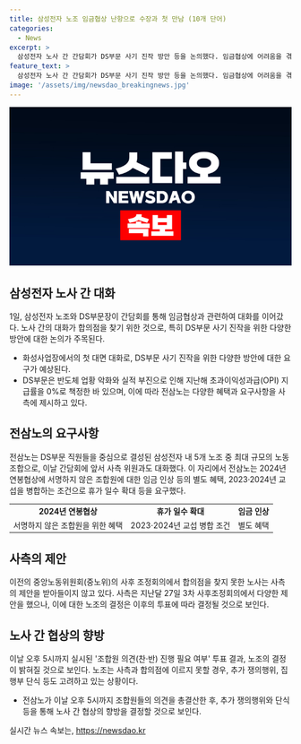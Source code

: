 ```yaml
---
title: 삼성전자 노조 임금협상 난항으로 수장과 첫 만남 (10개 단어)
categories:
  - News
excerpt: >
  삼성전자 노사 간 간담회가 DS부문 사기 진작 방안 등을 논의했다. 임금협상에 어려움을 겪는 상황에서 전영현 DS부문장과 전삼노가 화성사업장에서 첫 마주했으며, 삼성전자 내 5개 노조 중 최대 규모인 전삼노는 DS부문 사기 진작을 위한 다양한 방안을 요구했다. 앞서 3차례의 조정회의에서 합의점을 찾지 못한 상황에서 노조는 추가 쟁의행위, 집행부 단식 등도 고려하고 있다고 밝혔다.
feature_text: >
  삼성전자 노사 간 간담회가 DS부문 사기 진작 방안 등을 논의했다. 임금협상에 어려움을 겪는 상황에서 전영현 DS부문장과 전삼노가 화성사업장에서 첫 마주했으며, 삼성전자 내 5개 노조 중 최대 규모인 전삼노는 DS부문 사기 진작을 위한 다양한 방안을 요구했다. 앞서 3차례의 조정회의에서 합의점을 찾지 못한 상황에서 노조는 추가 쟁의행위, 집행부 단식 등도 고려하고 있다고 밝혔다.
image: '/assets/img/newsdao_breakingnews.jpg'
---
```


<p><img src="/assets/img/newsdao_breakingnews.jpg" alt="ontimetimes 속보" /></p>

<h2 data-ke-size="size26">삼성전자 노사 간 대화</h2>

<p data-ke-size="size16">1일, 삼성전자 노조와 DS부문장이 간담회를 통해 임금협상과 관련하여 대화를 이어갔다. 노사 간의 대화가 합의점을 찾기 위한 것으로, 특히 DS부문 사기 진작을 위한 다양한 방안에 대한 논의가 주목된다.</p>

<ul>
  <li>화성사업장에서의 첫 대면 대화로, DS부문 사기 진작을 위한 다양한 방안에 대한 요구가 예상된다.</li>
  <li>DS부문은 반도체 업황 악화와 실적 부진으로 인해 지난해 초과이익성과급(OPI) 지급률을 0%로 책정한 바 있으며, 이에 따라 전삼노는 다양한 혜택과 요구사항을 사측에 제시하고 있다.</li>
</ul>

<h2 data-ke-size="size26">전삼노의 요구사항</h2>

<p data-ke-size="size16">전삼노는 DS부문 직원들을 중심으로 결성된 삼성전자 내 5개 노조 중 최대 규모의 노동조합으로, 이날 간담회에 앞서 사측 위원과도 대화했다. 이 자리에서 전삼노는 2024년 연봉협상에 서명하지 않은 조합원에 대한 임금 인상 등의 별도 혜택,  2023·2024년 교섭을 병합하는 조건으로 휴가 일수 확대 등을 요구했다.</p>

<table>
  <tr>
    <td style="text-align: center; height: 17px;"><b>2024년 연봉협상</b></td>
    <td style="text-align: center; height: 17px;"><b>휴가 일수 확대</b></td>
    <td style="text-align: center; height: 17px;"><b>임금 인상</b></td>
  </tr>
  <tr>
    <td style="text-align: center; height: 17px;">서명하지 않은 조합원을 위한 혜택</td>
    <td style="text-align: center; height: 17px;">2023·2024년 교섭 병합 조건</td>
    <td style="text-align: center; height: 17px;">별도 혜택</td>
  </tr>
</table>

<h2 data-ke-size="size26">사측의 제안</h2>

<p data-ke-size="size16">이전의 중앙노동위원회(중노위)의 사후 조정회의에서 합의점을 찾지 못한 노사는 사측의 제안을 받아들이지 않고 있다. 사측은 지난달 27일 3차 사후조정회의에서 다양한 제안을 했으나, 이에 대한 노조의 결정은 이후의 투표에 따라 결정될 것으로 보인다.</p>

<h2 data-ke-size="size26">노사 간 협상의 향방</h2>

<p data-ke-size="size16">이날 오후 5시까지 실시된 '조합원 의견(찬·반) 진행 필요 여부' 투표 결과, 노조의 결정이 밝혀질 것으로 보인다. 노조는 사측과 합의점에 이르지 못할 경우, 추가 쟁의행위, 집행부 단식 등도 고려하고 있는 상황이다.</p>

<ul>
  <li>전삼노가 이날 오후 5시까지 조합원들의 의견을 총결산한 후, 추가 쟁의행위와 단식 등을 통해 노사 간 협상의 향방을 결정할 것으로 보인다.</li>
</ul>
실시간 뉴스 속보는, <a href="https://newsdao.kr" rel="dofollow">https://newsdao.kr</a>


